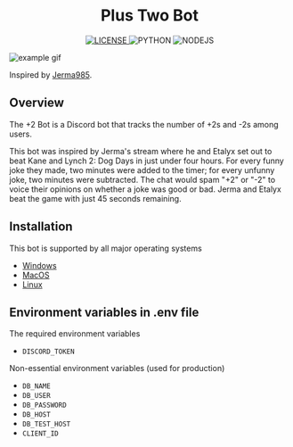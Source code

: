<h1 align="center">Plus Two Bot</h1>

<p align="center">
  <a href="https://github.com/ShiroTohu/PlusTwo-Bot/blob/main/LICENSE.txt">
    <img src="https://img.shields.io/badge/GPL--3.0-red?style=for-the-badge" alt="LICENSE">
  </a>
  
  <img src="https://img.shields.io/badge/Python-FFD43B?style=for-the-badge&logo=python&logoColor=blue" alt="PYTHON">
  <img src="https://img.shields.io/badge/Node%20js-339933?style=for-the-badge&logo=nodedotjs&logoColor=white" alt="NODEJS">
</p>

![example gif](./docs/example.gif)

Inspired by [Jerma985](https://www.twitch.tv/jerma985).



## Overview
The +2 Bot is a Discord bot that tracks the number of +2s and -2s among users.

This bot was inspired by Jerma's stream where he and Etalyx set out to beat Kane and Lynch 2: Dog Days in just under four hours. For every funny joke they made, two minutes were added to the timer; for every unfunny joke, two minutes were subtracted. The chat would spam "+2" or "-2" to voice their opinions on whether a joke was good or bad. Jerma and Etalyx beat the game with just 45 seconds remaining.

## Installation
This bot is supported by all major operating systems

 - [Windows](./docs/installation/Windows.md)
 - [MacOS](./docs/installation/MacOS.md)
 - [Linux](./docs/installation/Ubuntu.md)

## Environment variables in .env file
The required environment variables
- `DISCORD_TOKEN`

Non-essential environment variables (used for production)
- `DB_NAME`
- `DB_USER`
- `DB_PASSWORD`
- `DB_HOST`
- `DB_TEST_HOST`
- `CLIENT_ID`
